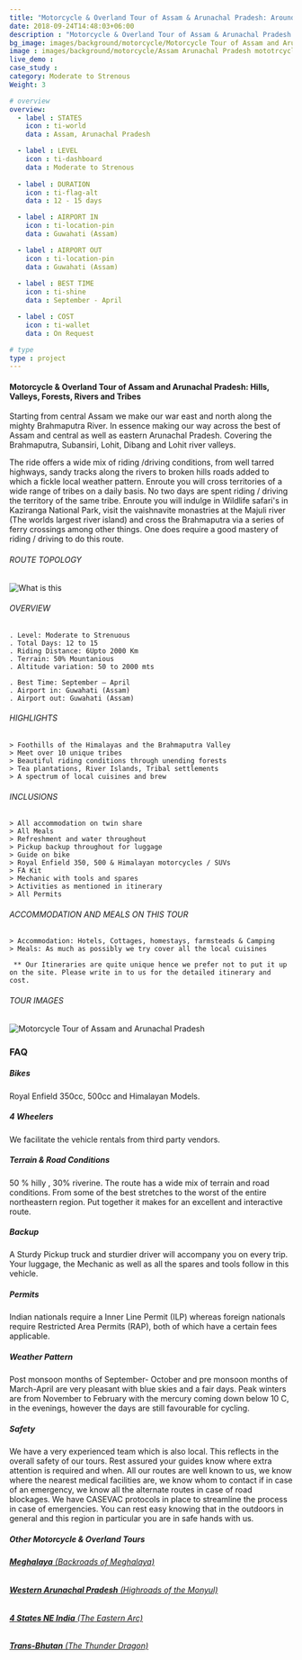 ```yaml
---
title: "Motorcycle & Overland Tour of Assam & Arunachal Pradesh: Around the Brahmaputra "
date: 2018-09-24T14:48:03+06:00
description : "Motorcycle & Overland Tour of Assam & Arunachal Pradesh. This Motorcycle & Overland tour takes us around the Brahmaputra Valley and its surrponding hills."
bg_image: images/background/motorcycle/Motorcycle Tour of Assam and Arunachal Pradesh main.jpg
image : images/background/motorcycle/Assam Arunachal Pradesh mototrcycle tour.jpg
live_demo : 
case_study : 
category: Moderate to Strenous
Weight: 3

# overview
overview:
  - label : STATES
    icon : ti-world
    data : Assam, Arunachal Pradesh

  - label : LEVEL
    icon : ti-dashboard
    data : Moderate to Strenous
    
  - label : DURATION
    icon : ti-flag-alt
    data : 12 - 15 days

  - label : AIRPORT IN
    icon : ti-location-pin
    data : Guwahati (Assam)

  - label : AIRPORT OUT
    icon : ti-location-pin
    data : Guwahati (Assam)
    
  - label : BEST TIME
    icon : ti-shine
    data : September - April

  - label : COST
    icon : ti-wallet
    data : On Request

# type
type : project
---
```


#### Motorcycle & Overland Tour of Assam and Arunachal Pradesh: Hills, Valleys, Forests, Rivers and Tribes

Starting from central Assam we make our war east and north along the mighty Brahmaputra River. In essence making our way across the best of Assam and central as well as eastern Arunachal Pradesh. Covering the Brahmaputra, Subansiri, Lohit, Dibang and Lohit river valleys.

The ride offers a wide mix of riding /driving conditions, from well tarred highways, sandy tracks along the rivers to broken hills roads added to which a fickle local weather pattern. Enroute you will cross territories of a wide range of tribes on a daily basis. No two days are spent riding / driving the territory of the same tribe. Enroute you will indulge in Wildlife safari's in Kaziranga National Park, visit the vaishnavite monastries at the Majuli river  (The worlds largest river island) and cross the Brahmaputra via a series of ferry crossings among other things. One does require a good mastery of riding / driving to do this route.


###### ROUTE TOPOLOGY

![What is this](/images/background/motorcycle/aroundthebrahmaputravalleymototopo.jpg)

###### OVERVIEW
```
. Level: Moderate to Strenuous
. Total Days: 12 to 15
. Riding Distance: 6Upto 2000 Km
. Terrain: 50% Mountanious
. Altitude variation: 50 to 2000 mts

. Best Time: September – April
. Airport in: Guwahati (Assam)
. Airport out: Guwahati (Assam)
```




###### HIGHLIGHTS
```
> Foothills of the Himalayas and the Brahmaputra Valley
> Meet over 10 unique tribes
> Beautiful riding conditions through unending forests
> Tea plantations, River Islands, Tribal settlements
> A spectrum of local cuisines and brew
```

###### INCLUSIONS
```
> All accommodation on twin share
> All Meals
> Refreshment and water throughout
> Pickup backup throughout for luggage
> Guide on bike
> Royal Enfield 350, 500 & Himalayan motorcycles / SUVs
> FA Kit
> Mechanic with tools and spares
> Activities as mentioned in itinerary
> All Permits
```
###### ACCOMMODATION AND MEALS ON THIS TOUR
```
> Accommodation: Hotels, Cottages, homestays, farmsteads & Camping
> Meals: As much as possibly we try cover all the local cuisines

```

``` ** Our Itineraries are quite unique hence we prefer not to put it up on the site. Please write in to us for the detailed itinerary and cost.```

###### TOUR IMAGES

![Motorcycle Tour of Assam and Arunachal Pradesh](/images/background/motorcycle/assamarunachalmotorcycletourgallery.jpg)

### FAQ

##### Bikes

Royal Enfield 350cc, 500cc and Himalayan Models.

##### 4 Wheelers

We facilitate the vehicle rentals from third party vendors.

##### Terrain & Road Conditions

50 % hilly , 30% riverine. The route has a wide mix of terrain and road conditions. From some of the best stretches to the worst of the entire northeastern region. Put together it makes for an excellent and interactive route.


##### Backup
A Sturdy Pickup truck and sturdier driver will accompany you on every trip. Your luggage, the Mechanic as well as all the spares and tools follow in this vehicle.

##### Permits
Indian nationals require a Inner Line Permit (ILP) whereas foreign nationals require Restricted Area Permits (RAP), both of which have a certain fees applicable.

##### Weather Pattern
Post monsoon months of September- October and pre monsoon months of March-April are very pleasant with blue skies and a fair days. Peak winters are from November to February with the mercury coming down below 10 C, in the evenings, however the days are still favourable for cycling.

##### Safety 
We have a very experienced team which is also local. This reflects in the overall safety of our tours. Rest assured your guides know where extra attention is required and when. All our routes are well known to us, we know where the nearest medical facilities are, we know whom to contact if in case of an emergency, we know all the alternate routes in case of road blockages. We have CASEVAC protocols in place to streamline the process in case of emergencies. You can rest easy knowing that in the outdoors in general and this region in particular you are in safe hands with us.

##### Other Motorcycle & Overland Tours

###### [**Meghalaya** (Backroads of Meghalaya)](/motorcycle/trans-meghalaya-motorcycle-overland/) 
###### [**Western Arunachal Pradesh** (Highroads of the Monyul)](/motorcycle/motorcycle-overland-tour-western-arunachal-pradesh/)  
###### [**4 States NE India** (The Eastern Arc)](/motorcycle/motorcycle-overland-tour-of-ne-india/)  
###### [**Trans-Bhutan** (The Thunder Dragon)](/motorcycle/trans-bhutan-motorcycle-overland-tour/) 
